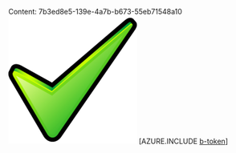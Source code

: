 Content: 7b3ed8e5-139e-4a7b-b673-55eb71548a10![image](890e4a7a-a7ee-4aa0-bc5d-130dca915971.png)
[AZURE.INCLUDE [b-token](10f24d9f-23d6-4a5a-b57b-db803b83e206.md)]

